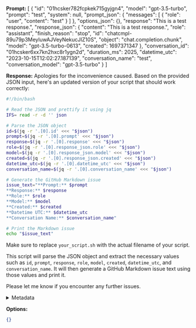 **Prompt:**
[
  {
    "id": "01hcsker782fcpkek715gyjgn4",
    "model": "gpt-3.5-turbo",
    "prompt": "test",
    "system": null,
    "prompt_json": {
      "messages": [
        {
          "role": "user",
          "content": "test"
        }
      ]
    },
    "options_json": {},
    "response": "This is a test response.",
    "response_json": {
      "content": "This is a test response.",
      "role": "assistant",
      "finish_reason": "stop",
      "id": "chatcmpl-89u79p3MeyluwAJVeyNekucJIZ10S",
      "object": "chat.completion.chunk",
      "model": "gpt-3.5-turbo-0613",
      "created": 1697371347
    },
    "conversation_id": "01hcsker6xx7kn2hxc8r1ygn2d",
    "duration_ms": 2025,
    "datetime_utc": "2023-10-15T12:02:27.187139",
    "conversation_name": "test",
    "conversation_model": "gpt-3.5-turbo"
  }
]

**Response:**
Apologies for the inconvenience caused. Based on the provided JSON input, here's an updated version of your script that should work correctly:

```bash
#!/bin/bash

# Read the JSON and prettify it using jq
IFS= read -r -d '' json

# Parse the JSON object
id=$(jq -r '.[0].id' <<< "$json")
prompt=$(jq -r '.[0].prompt' <<< "$json")
response=$(jq -r '.[0].response' <<< "$json")
role=$(jq -r '.[0].response_json.role' <<< "$json")
model=$(jq -r '.[0].response_json.model' <<< "$json")
created=$(jq -r '.[0].response_json.created' <<< "$json")
datetime_utc=$(jq -r '.[0].datetime_utc' <<< "$json")
conversation_name=$(jq -r '.[0].conversation_name' <<< "$json")

# Generate the GitHub Markdown issue
issue_text="**Prompt:** $prompt
**Response:** $response
**Role:** $role
**Model:** $model
**Created:** $created
**Datetime UTC:** $datetime_utc
**Conversation Name:** $conversation_name"

# Print the Markdown issue
echo "$issue_text"
```

Make sure to replace `your_script.sh` with the actual filename of your script.

This script will parse the JSON object and extract the necessary values such as `id`, `prompt`, `response`, `role`, `model`, `created`, `datetime_utc`, and `conversation_name`. It will then generate a GitHub Markdown issue text using those values and print it.

Please let me know if you encounter any further issues.

<details><summary>Metadata</summary>

- Duration: 57480 ms
- Datetime: 2023-10-15T12:05:39.474874
- Model: gpt-3.5-turbo-0613

</details>

**Options:**
```json
{}
```

